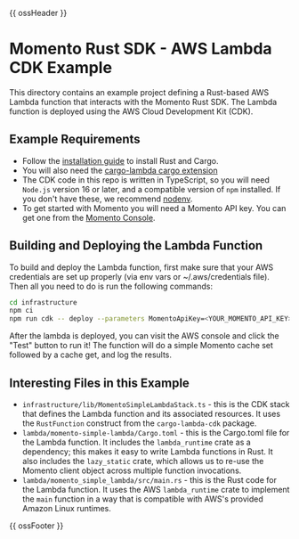 {{ ossHeader }}

# Momento Rust SDK - AWS Lambda CDK Example

This directory contains an example project defining a Rust-based AWS Lambda function that interacts with the Momento Rust SDK.
The Lambda function is deployed using the AWS Cloud Development Kit (CDK).

## Example Requirements

- Follow the [installation guide](https://doc.rust-lang.org/cargo/getting-started/installation.html) to install Rust and Cargo.
- You will also need the [cargo-lambda cargo extension](https://www.cargo-lambda.info/)
- The CDK code in this repo is written in TypeScript, so you will need `Node.js` version 16 or later, and a compatible
  version of `npm` installed. If you don't have these, we recommend [nodenv](https://github.com/nodenv/nodenv).
- To get started with Momento you will need a Momento API key. You can get one from the [Momento Console](https://console.gomomento.com).

## Building and Deploying the Lambda Function

To build and deploy the Lambda function, first make sure that your AWS credentials are set up properly (via env vars or
~/.aws/credentials file). Then all you need to do is run the following commands:

```bash
cd infrastructure
npm ci
npm run cdk -- deploy --parameters MomentoApiKey=<YOUR_MOMENTO_API_KEY>
```

After the lambda is deployed, you can visit the AWS console and click the "Test" button to run it! The function will
do a simple Momento cache set followed by a cache get, and log the results.

## Interesting Files in this Example

- `infrastructure/lib/MomentoSimpleLambdaStack.ts` - this is the CDK stack that defines the Lambda function and its
  associated resources. It uses the `RustFunction` construct from the `cargo-lambda-cdk` package.
- `lambda/momento-simple-lambda/Cargo.toml` - this is the Cargo.toml file for the Lambda function. It includes the `lambda_runtime`
  crate as a dependency; this makes it easy to write Lambda functions in Rust. It also includes the `lazy_static` crate,
  which allows us to re-use the Momento client object across multiple function invocations.
- `lambda/momento_simple_lambda/src/main.rs` - this is the Rust code for the Lambda function. It uses the AWS `lambda_runtime`
  crate to implement the `main` function in a way that is compatible with AWS's provided Amazon Linux runtimes.

{{ ossFooter }}
